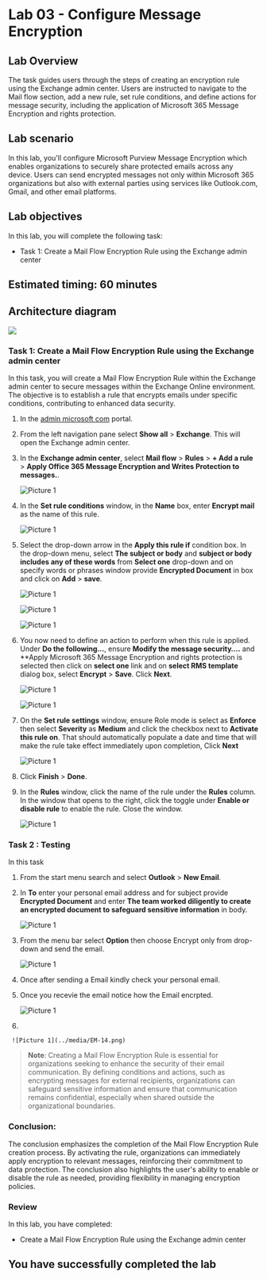 # Lab 03 - Configure Message Encryption  

## Lab Overview
The task guides users through the steps of creating an encryption rule using the Exchange admin center. Users are instructed to navigate to the Mail flow section, add a new rule, set rule conditions, and define actions for message security, including the application of Microsoft 365 Message Encryption and rights protection.

## Lab scenario

In this lab, you'll configure Microsoft Purview Message Encryption which enables organizations to securely share protected emails across any device. Users can send encrypted messages not only within Microsoft 365 organizations but also with external parties using services like Outlook.com, Gmail, and other email platforms.

## Lab objectives

In this lab, you will complete the following task:

+ Task 1: Create a Mail Flow Encryption Rule using the Exchange admin center

## Estimated timing: 60 minutes

## Architecture diagram

![](../media/part1lab3.png)

### Task 1: Create a Mail Flow Encryption Rule using the Exchange admin center

In this task, you will create a Mail Flow Encryption Rule within the Exchange admin center to secure messages within the Exchange Online environment. The objective is to establish a rule that encrypts emails under specific conditions, contributing to enhanced data security.

1. In the [admin microsoft com](https://admin.microsoft.com/) portal. 

1. From the left navigation pane select **Show all** > **Exchange**. This will open the Exchange admin center.

1. In the **Exchange admin center**, select **Mail flow** > **Rules** > **+ Add a rule** > **Apply Office 365 Message Encryption and Writes Protection to messages.**.

     ![Picture 1](../media/EM-(1).png)

1. In the **Set rule conditions** window, in the **Name** box, enter **Encrypt mail** as the name of this rule.

    ![Picture 1](../media/EM-2.png)

1. Select the drop-down arrow in the **Apply this rule if** condition box. In the drop-down menu, select **The subject or body** and **subject or body includes any of these words** from **Select one** drop-down and on specify words or phrases window provide **Encrypted Document** in box and click on **Add** > **save**.

   ![Picture 1](../media/EM-3.png)

   ![Picture 1](../media/EM-(4).png)

   ![Picture 1](../media/EM-(5).png)

1. You now need to define an action to perform when this rule is applied. Under **Do the following…**, ensure **Modify the message security….** and **Apply Microsoft 365 Message Encryption and rights protection is selected then click on **select one** link and on **select RMS template** dialog box, select **Encrypt** > **Save**. Click **Next**.
   
     ![Picture 1](../media/EM-6.png)

     ![Picture 1](../media/EM-(7).png)
   

1. On the **Set rule settings** window, ensure Role mode is select as **Enforce** then select **Severity** as **Medium** and click the checkbox next to **Activate this rule on**. That should automatically populate a date and time that will make the rule take effect immediately upon completion, Click **Next** 

    ![Picture 1](../media/EM-8.png)

1. Click  **Finish** > **Done**.

1. In the **Rules** window, click the name of the rule under the **Rules** column. In the window that opens to the right, click the toggle under **Enable or disable rule** to enable the rule. Close the window.

   ![Picture 1](../media/image8-lab3.png)

### Task 2 : Testing

In this task 

1. From the start menu search and select **Outlook** > **New Email**.

2. In **To** enter your personal email address and for subject provide **Encrypted Document** and enter **The team worked diligently to create an encrypted document to safeguard sensitive information** in body.
   
    ![Picture 1](../media/EM-10.png)
      
3. From the menu bar select **Option** then choose Encrypt only from drop-down and send the email.

   ![Picture 1](../media/EM-11.png)

4. Once after sending a Email kindly check your personal email.
   
5. Once you recevie the email notice how the Email encrpted.

    ![Picture 1](../media/EM-(13).png)

6. 

     ![Picture 1](../media/EM-14.png)

   >**Note**: Creating a Mail Flow Encryption Rule is essential for organizations seeking to enhance the security of their email communication. By defining conditions and actions, such as encrypting messages for external recipients, organizations can safeguard sensitive information and ensure that communication remains confidential, especially when shared outside the organizational boundaries.

### Conclusion:
The conclusion emphasizes the completion of the Mail Flow Encryption Rule creation process. By activating the rule, organizations can immediately apply encryption to relevant messages, reinforcing their commitment to data protection. The conclusion also highlights the user's ability to enable or disable the rule as needed, providing flexibility in managing encryption policies.


### Review
In this lab, you have completed:

+ Create a Mail Flow Encryption Rule using the Exchange admin center

## You have successfully completed the lab
